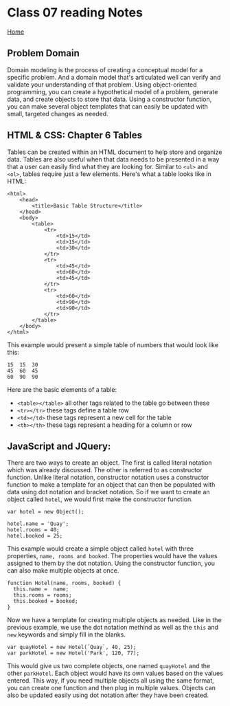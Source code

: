 # Class 07 reading Notes

[Home](https://penjoe.github.io/reading-notes/)

## Problem Domain

Domain modeling is the process of creating a conceptual model for a specific problem. And a domain model that's articulated well can verify and validate your understanding of that problem. Using object-oriented programming, you can create a hypothetical model of a problem, generate data, and create objects to store that data. Using a constructor function, you can make several object templates that can easily be updated with small, targeted changes as needed.


## HTML & CSS: Chapter 6 Tables

Tables can be created within an HTML document to help store and organize data. Tables are also useful when that data needs to be presented in a way that a user can easily find what they are looking for. Similar to  `<ul>` and `<ol>`, tables require just a few elements. Here's what a table looks like in HTML:
```
<html>
	<head>
		<title>Basic Table Structure</title>
	</head>
	<body>
		<table>
			<tr>
				<td>15</td>
				<td>15</td>
				<td>30</td>
			</tr>
			<tr>
				<td>45</td>
				<td>60</td>
				<td>45</td>
			</tr>
			<tr>
				<td>60</td>
				<td>90</td>
				<td>90</td>
			</tr>
		</table>
	</body>
</html>
```

This example would present a simple table of numbers that would look like this:
```
15	15	30
45	60	45
60	90	90
```
Here are the basic elements of a table:

* `<table></table>` all other tags related to the table go between these
* `<tr></tr>` these tags define a table row
* `<td></td>` these tags represent a new cell for the table
* `<th></th>` these tags represent a heading for a column or row


## JavaScript and JQuery: 

There are two ways to create an object. The first is called literal notation which was already discussed. The other is referred to as constructor function. Unlike literal notation, constructor notation uses a constructor function to make a template for an object that can then be populated with data using dot notation and bracket notation. So if we want to create an object called `hotel`, we would first make the constructor function.
```
var hotel = new Object();

hotel.name = 'Quay';
hotel.rooms = 40;
hotel.booked = 25;
```
This example would create a simple object called `hotel` with three properties, `name, rooms and booked`. The properties would have the values assigned to them by the dot notation. Using the constructor function, you can also make multiple objects at once.
```
function Hotel(name, rooms, booked) {
  this.name =  name;
  this.rooms = rooms;
  this.booked = booked;
}
```
Now we have a template for creating multiple objects as needed. Like in the previous example, we use the dot notation methind as well as the `this` and `new` keywords and simply fill in the blanks.
```
var quayHotel = new Hotel(`Quay`, 40, 25);
var parkHotel = new Hotel('Park', 120, 77);
```
This would give us two complete objects, one named `quayHotel` and the other `parkHotel`. Each object would have its own values based on the values entered. This way, if you need multiple objects all using the same format, you can create one function and then plug in multiple values. Objects can also be updated easily using dot notation after they have been created. 